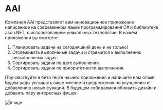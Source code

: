 # AAI
Компания AAI представляет вам инновационное приложение написанное на современном языке программирования C# и библиотеке Json.NET, с использованием уникальных технологий. 
В нашем приложении вы сможете:
1. Планировать задачи на сегодняшний день и не только!
2. Отслеживать выполненые задачи и стремится к выполнению невыполненых задач.
3. Сортировать задачи по дате выполнения.
4. Сортировать задачи по приоритетности выполнения.

Поучавствуйте в бета тесте нашего приложения и напишите нам отзыв. 
Будем рады услышать ваше мнение и предложения по улучшению и добавлению новых функций. 
В будущем собираемся обновить дизайн и добавить пару интересных фишек.


![image](https://github.com/user-attachments/assets/6d553930-d1d0-4eb3-9da1-3221759b84b1)

